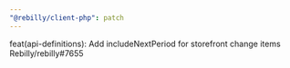 ```yaml
---
"@rebilly/client-php": patch
---
```


feat(api-definitions): Add includeNextPeriod for storefront change items Rebilly/rebilly#7655
